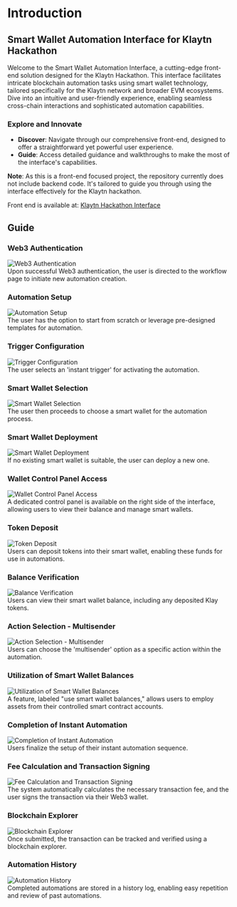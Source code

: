 # Introduction
## Smart Wallet Automation Interface for Klaytn Hackathon

Welcome to the Smart Wallet Automation Interface, a cutting-edge front-end solution designed for the Klaytn Hackathon. This interface facilitates intricate blockchain automation tasks using smart wallet technology, tailored specifically for the Klaytn network and broader EVM ecosystems. Dive into an intuitive and user-friendly experience, enabling seamless cross-chain interactions and sophisticated automation capabilities.

### Explore and Innovate
- **Discover**: Navigate through our comprehensive front-end, designed to offer a straightforward yet powerful user experience.
- **Guide**: Access detailed guidance and walkthroughs to make the most of the interface's capabilities.

**Note**: As this is a front-end focused project, the repository currently does not include backend code. It's tailored to guide you through using the interface effectively for the Klaytn hackathon.

Front end is available at: [Klaytn Hackathon Interface](https://klaytn-hackathon.dittonetwork.io/)

## Guide
### Web3 Authentication
![Web3 Authentication](https://github.com/dittonetwork/klaytn-hackathon/assets/121140761/344efdf9-faf9-4989-a8e3-1bedab5bf2af)  
Upon successful Web3 authentication, the user is directed to the workflow page to initiate new automation creation.

### Automation Setup
![Automation Setup](https://github.com/dittonetwork/klaytn-hackathon/assets/121140761/f8af8781-965a-464c-9a8e-34a9ece0535d)  
The user has the option to start from scratch or leverage pre-designed templates for automation.

### Trigger Configuration
![Trigger Configuration](https://github.com/dittonetwork/klaytn-hackathon/assets/121140761/13f0e552-153d-4e9b-ae89-b6482babf561)  
The user selects an 'instant trigger' for activating the automation.

### Smart Wallet Selection
![Smart Wallet Selection](https://github.com/dittonetwork/klaytn-hackathon/assets/121140761/7c7b0970-7104-4e2e-af24-cff17360dc49)  
The user then proceeds to choose a smart wallet for the automation process.

### Smart Wallet Deployment
![Smart Wallet Deployment](https://github.com/dittonetwork/klaytn-hackathon/assets/121140761/742f9f2b-c684-4ecd-a77d-202036eb58c0)  
If no existing smart wallet is suitable, the user can deploy a new one.

### Wallet Control Panel Access
![Wallet Control Panel Access](https://github.com/dittonetwork/klaytn-hackathon/assets/121140761/fee5c6aa-cc7d-43ba-9a5d-9f70520ff2af)  
A dedicated control panel is available on the right side of the interface, allowing users to view their balance and manage smart wallets.

### Token Deposit
![Token Deposit](https://github.com/dittonetwork/klaytn-hackathon/assets/121140761/2edfe3e7-32a8-4e3e-ad9d-31feccdb10b9)  
Users can deposit tokens into their smart wallet, enabling these funds for use in automations.

### Balance Verification
![Balance Verification](https://github.com/dittonetwork/klaytn-hackathon/assets/121140761/51c1a207-954b-499f-96d5-15ed072ff4a1)  
Users can view their smart wallet balance, including any deposited Klay tokens.

### Action Selection - Multisender
![Action Selection - Multisender](https://github.com/dittonetwork/klaytn-hackathon/assets/121140761/70370048-d2a8-4f8a-9d0e-ef40874ab7a3)  
Users can choose the 'multisender' option as a specific action within the automation.

### Utilization of Smart Wallet Balances
![Utilization of Smart Wallet Balances](https://github.com/dittonetwork/klaytn-hackathon/assets/121140761/4e4e43cb-3bbb-4cec-8441-3b7bae97374d)  
A feature, labeled "use smart wallet balances," allows users to employ assets from their controlled smart contract accounts.

### Completion of Instant Automation
![Completion of Instant Automation](https://github.com/dittonetwork/klaytn-hackathon/assets/121140761/1a080bc8-86c6-4c3d-9930-a98711c8656a)  
Users finalize the setup of their instant automation sequence.

### Fee Calculation and Transaction Signing
![Fee Calculation and Transaction Signing](https://github.com/dittonetwork/klaytn-hackathon/assets/121140761/f9fbaec5-d47e-4844-9efa-a052f69da734)  
The system automatically calculates the necessary transaction fee, and the user signs the transaction via their Web3 wallet.

### Blockchain Explorer
![Blockchain Explorer](https://github.com/dittonetwork/klaytn-hackathon/assets/121140761/b13d7ac9-9dfa-4dd8-810e-1908d908b924)  
Once submitted, the transaction can be tracked and verified using a blockchain explorer.

### Automation History
![Automation History](https://github.com/dittonetwork/klaytn-hackathon/assets/121140761/5af6d676-93fa-4419-bc14-3e9781e940ba)  
Completed automations are stored in a history log, enabling easy repetition and review of past automations.
